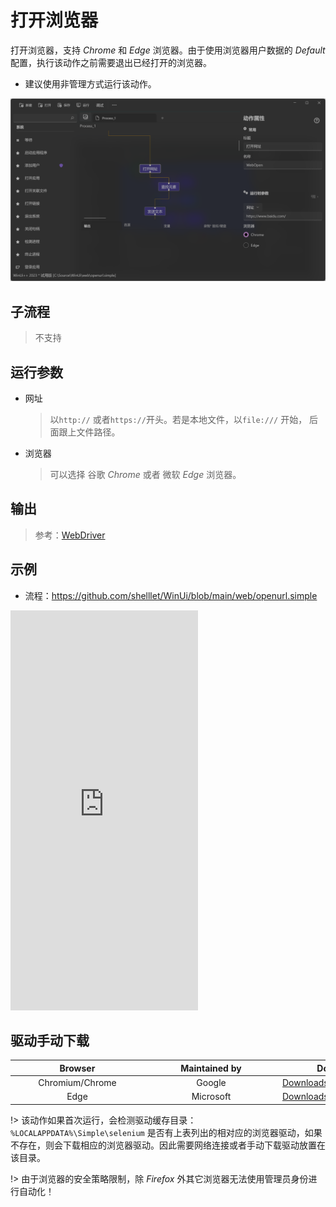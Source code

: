 # 打开浏览器

打开浏览器，支持 _Chrome_ 和 *Edge* 浏览器。由于使用浏览器用户数据的 *Default* 配置，执行该动作之前需要退出已经打开的浏览器。

* 建议使用非管理方式运行该动作。

![WebOpen](./images/01.png ":size=90%")

## 子流程

> 不支持

## 运行参数

- 网址
  > 以`http://` 或者`https://`开头。若是本地文件，以`file:///` 开始， 后面跟上文件路径。
- 浏览器
  > 可以选择 谷歌 _Chrome_ 或者 微软 _Edge_ 浏览器。

## 输出
> 参考：[WebDriver](./types/WebDriver.md)

## 示例
* 流程：https://github.com/shelllet/WinUi/blob/main/web/openurl.simple

<iframe type="text/html" height="640px" src="https://www.youtube.com/embed/48Rh_ObzGK0" frameborder="0"></iframe>

## 驱动手动下载

| <div style="width:200px">Browser</div> | <div style="width:200px">Maintained by</div> | <div style="width:200px">Download by</div>                                         |
| :------------------------------------: | :------------------------------------------: | ---------------------------------------------------------------------------------- |
|            Chromium/Chrome             |                    Google                    | [Downloads](https://chromedriver.chromium.org/downloads)                           |
|                  Edge                  |                  Microsoft                   | [Downloads](https://developer.microsoft.com/en-us/microsoft-edge/tools/webdriver/) |

!> 该动作如果首次运行，会检测驱动缓存目录：`%LOCALAPPDATA%\Simple\selenium` 是否有上表列出的相对应的浏览器驱动，如果不存在，则会下载相应的浏览器驱动。因此需要网络连接或者手动下载驱动放置在该目录。


!> 由于浏览器的安全策略限制，除 *Firefox* 外其它浏览器无法使用管理员身份进行自动化！